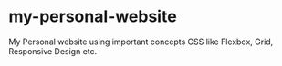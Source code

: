 # my-personal-website
My Personal website using important concepts CSS like Flexbox, Grid, Responsive Design etc.
